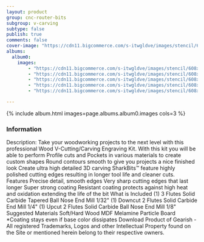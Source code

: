 ```yaml
---
layout: product
group: cnc-router-bits
subgroup: v-carving
subtype: false
publish: true
comments: false
cover-image: "https://cdn11.bigcommerce.com/s-itwgldve/images/stencil/608x608/products/4162/8335/3155-kit_wood_v_cutting_carving_engraving_3_pc_cnc_bit_kit_v2__27602.1675310628.png?c=2"
albums:
  album0:
    images:
        - "https://cdn11.bigcommerce.com/s-itwgldve/images/stencil/608x608/products/4162/8335/3155-kit_wood_v_cutting_carving_engraving_3_pc_cnc_bit_kit_v2__27602.1675310628.png?c=2"
        - "https://cdn11.bigcommerce.com/s-itwgldve/images/stencil/608x608/products/4162/8323/SB-603254-NS_g_w_1__84051.1675310628.png?c=2"
        - "https://cdn11.bigcommerce.com/s-itwgldve/images/stencil/608x608/products/4162/8677/SB-2014-NS_box__66681.1575316613__65573.1675310628.jpg?c=2"
        - "https://cdn11.bigcommerce.com/s-itwgldve/images/stencil/608x608/products/4162/8706/sb_1518_ns_g_w_1__01966.1675310629.png?c=2"
        - "https://cdn11.bigcommerce.com/s-itwgldve/images/stencil/608x608/products/4162/8687/sharkbit_tray_1__13091.1579725188__29316.1675310629.jpg?c=2"

---
```


{% include album.html images=page.albums.album0.images cols=3 %}

### Information

Description:
 Take your woodworking projects to the next level with this professional Wood V-Cutting/Carving Engraving Kit.   With this kit you will be able to perform  Profile cuts and Pockets in various materials to create custom shapes  Round contours smooth to give you projects a nice finished look Create ultra high detailed 3D carving   SharkBits™ feature highly polished cutting edges resulting in longer tool life and cleaner cuts.  Features  Precise detail, smooth edges Very sharp cutting edges that last longer Super strong coating Resistant coating protects against high heat and oxidation extending the life of the bit  What is Included  (1) 3 Flutes Solid Carbide Tapered Ball Nose End Mill 1/32" (1) Downcut 2 Flutes Solid Carbide End Mill 1/4" (1) Upcut 2 Flutes Solid Carbide Ball Nose End Mill 1/8"  Suggested Materials   Soft/Hard Wood MDF Melamine Particle Board   *Coating stays even if base color dissipates Download Product of Gearish - All registered Trademarks, Logos and other Intellectual Property found on the Site or mentioned herein belong to their respective owners.  

